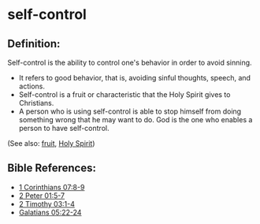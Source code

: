 # self-control #

## Definition: ##

Self-control is the ability to control one's behavior in order to avoid sinning.

* It refers to good behavior, that is, avoiding sinful thoughts, speech, and actions.
* Self-control is a fruit or characteristic that the Holy Spirit gives to Christians.
* A person who is using self-control is able to stop himself from doing something wrong that he may want to do. God is the one who enables a person to have self-control.

(See also: [fruit](../kt/fruit.md), [Holy Spirit](../kt/holyspirit.md))

## Bible References: ##

* [1 Corinthians 07:8-9](en/tn/1co/help/07/08)
* [2 Peter 01:5-7](en/tn/2pe/help/01/05)
* [2 Timothy 03:1-4](en/tn/2ti/help/03/01)
* [Galatians 05:22-24](en/tn/gal/help/05/22)
